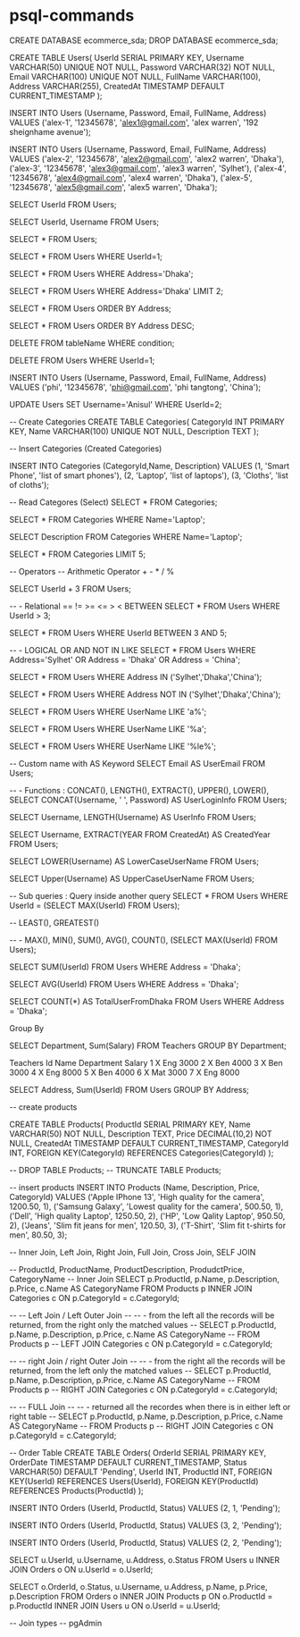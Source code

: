 # psql-commands

CREATE DATABASE ecommerce_sda;
DROP DATABASE ecommerce_sda;

CREATE TABLE Users(
  UserId SERIAL PRIMARY KEY,
  Username VARCHAR(50) UNIQUE NOT NULL,
  Password VARCHAR(32) NOT NULL,
  Email VARCHAR(100) UNIQUE NOT NULL,
  FullName VARCHAR(100),
  Address VARCHAR(255),
  CreatedAt TIMESTAMP DEFAULT CURRENT_TIMESTAMP
);

INSERT INTO Users (Username, Password, Email, FullName, Address)
VALUES
('alex-1', '12345678', 'alex1@gmail.com', 'alex warren', '192 sheignhame avenue');

INSERT INTO Users (Username, Password, Email, FullName, Address)
VALUES
('alex-2', '12345678', 'alex2@gmail.com', 'alex2 warren', 'Dhaka'),
('alex-3', '12345678', 'alex3@gmail.com', 'alex3 warren', 'Sylhet'),
('alex-4', '12345678', 'alex4@gmail.com', 'alex4 warren', 'Dhaka'),
('alex-5', '12345678', 'alex5@gmail.com', 'alex5 warren', 'Dhaka');


SELECT UserId
FROM Users;

SELECT UserId, Username
FROM Users;

SELECT *
FROM Users;

SELECT *
FROM Users
WHERE UserId=1;

SELECT *
FROM Users
WHERE Address='Dhaka';

SELECT *
FROM Users
WHERE Address='Dhaka'
LIMIT 2;

SELECT *
FROM Users
ORDER BY Address;

SELECT *
FROM Users
ORDER BY Address DESC;

DELETE FROM tableName
WHERE condition;

DELETE FROM Users
WHERE UserId=1;

INSERT INTO Users (Username, Password, Email, FullName, Address)
VALUES
('phi', '12345678', 'phi@gmail.com', 'phi tangtong', 'China');

UPDATE Users
SET Username='Anisul'
WHERE UserId=2;


-- Create Categories
CREATE TABLE Categories(
  CategoryId INT PRIMARY KEY,
  Name VARCHAR(100) UNIQUE NOT NULL,
  Description TEXT
);

-- Insert Categories (Created Categories)

INSERT INTO Categories (CategoryId,Name, Description)
VALUES 
(1, 'Smart Phone', 'list of smart phones'),
(2, 'Laptop', 'list of laptops'),
(3, 'Cloths', 'list of cloths');

-- Read Categores (Select)
SELECT * FROM Categories;

SELECT * FROM Categories WHERE Name='Laptop';

SELECT Description FROM Categories WHERE Name='Laptop';

SELECT * FROM Categories LIMIT 5;

-- Operators 
-- Arithmetic Operator  +  - * / %

SELECT UserId + 3
FROM Users;

-- - Relational == != >= <= > < BETWEEN
SELECT *
FROM Users
WHERE UserId > 3;

SELECT *
FROM Users
WHERE UserId BETWEEN 3 AND 5;

-- - LOGICAL OR AND NOT IN LIKE
SELECT *
FROM Users
WHERE 
Address='Sylhet'
OR Address = 'Dhaka'
OR Address = 'China';

SELECT *
FROM Users
WHERE Address IN ('Sylhet','Dhaka','China');

SELECT *
FROM Users
WHERE Address NOT IN ('Sylhet','Dhaka','China');

SELECT *
FROM Users
WHERE UserName LIKE 'a%';

SELECT *
FROM Users
WHERE UserName LIKE '%a';

SELECT *
FROM Users
WHERE UserName LIKE '%le%';

-- Custom name with AS Keyword 
SELECT Email AS UserEmail
FROM Users;

-- - Functions : CONCAT(), LENGTH(), EXTRACT(), UPPER(), LOWER(), 
SELECT CONCAT(Username, ' ', Password) AS UserLoginInfo FROM Users;

SELECT Username, LENGTH(Username) AS UserInfo FROM Users;

SELECT Username, EXTRACT(YEAR FROM CreatedAt) AS CreatedYear FROM Users;

SELECT LOWER(Username) AS LowerCaseUserName FROM Users;

SELECT Upper(Username) AS UpperCaseUserName FROM Users;

-- Sub queries : Query inside another query 
SELECT *
FROM Users
WHERE UserId = (SELECT MAX(UserId) FROM Users);

-- LEAST(), GREATEST()

-- - MAX(), MIN(), SUM(), AVG(),  COUNT(), 
(SELECT MAX(UserId) FROM Users);

SELECT SUM(UserId)
FROM Users
WHERE Address = 'Dhaka';

SELECT AVG(UserId)
FROM Users
WHERE Address = 'Dhaka';


SELECT COUNT(*) AS TotalUserFromDhaka
FROM Users
WHERE Address = 'Dhaka';


Group By

SELECT Department, Sum(Salary)
FROM Teachers
GROUP BY Department;

Teachers
Id  Name Department Salary
1   X     Eng       3000
2   X     Ben       4000
3   X     Ben       3000
4   X     Eng       8000
5   X     Ben       4000
6   X     Mat       3000
7   X     Eng       8000

SELECT Address, Sum(UserId)
FROM Users
GROUP BY Address;


-- create products 

CREATE TABLE Products(
  ProductId SERIAL PRIMARY KEY,
  Name VARCHAR(50) NOT NULL,
  Description TEXT,
  Price DECIMAL(10,2) NOT NULL,
  CreatedAt TIMESTAMP DEFAULT CURRENT_TIMESTAMP,
  CategoryId INT,
  FOREIGN KEY(CategoryId) REFERENCES Categories(CategoryId)
);


-- DROP TABLE Products;
-- TRUNCATE TABLE Products;

-- insert products 
INSERT INTO Products (Name, Description, Price, CategoryId)
VALUES
('Apple IPhone 13', 'High quality for the camera', 1200.50, 1),
('Samsung Galaxy', 'Lowest quality for the camera', 500.50, 1),
('Dell', 'High quality Laptop', 1250.50, 2),
('HP', 'Low Qality Laptop', 950.50, 2),
('Jeans', 'Slim fit jeans for men', 120.50, 3),
('T-Shirt', 'Slim fit t-shirts for men', 80.50, 3);

-- Inner Join, Left Join, Right Join, Full Join, Cross Join, SELF JOIN

-- ProductId, ProductName, ProductDescription, ProdudctPrice, CategoryName
-- Inner Join 
SELECT p.ProductId, p.Name, p.Description, p.Price, c.Name AS CategoryName
FROM Products p
INNER JOIN Categories c ON p.CategoryId = c.CategoryId;

-- -- Left Join / Left Outer Join
-- -- - from the left all the records will be returned, from the right only the matched values
-- SELECT p.ProductId, p.Name, p.Description, p.Price, c.Name AS CategoryName
-- FROM Products p
-- LEFT JOIN Categories c ON p.CategoryId = c.CategoryId;

-- -- right Join / right Outer Join
-- -- - from the right all the records will be returned, from the left only the matched values
-- SELECT p.ProductId, p.Name, p.Description, p.Price, c.Name AS CategoryName
-- FROM Products p
-- RIGHT JOIN Categories c ON p.CategoryId = c.CategoryId;

-- -- FULL Join
-- -- - returned all the recordes when there is in either left or right table
-- SELECT p.ProductId, p.Name, p.Description, p.Price, c.Name AS CategoryName
-- FROM Products p
-- RIGHT JOIN Categories c ON p.CategoryId = c.CategoryId;


-- Order Table 
CREATE TABLE Orders(
  OrderId SERIAL PRIMARY KEY,
  OrderDate TIMESTAMP DEFAULT CURRENT_TIMESTAMP,
  Status VARCHAR(50) DEFAULT 'Pending',
  UserId INT,
  ProductId INT,
  FOREIGN KEY(UserId) REFERENCES Users(UserId),
  FOREIGN KEY(ProductId) REFERENCES Products(ProductId)
);

INSERT INTO Orders (UserId, ProductId, Status)
VALUES
(2, 1, 'Pending');

INSERT INTO Orders (UserId, ProductId, Status)
VALUES
(3, 2, 'Pending');

INSERT INTO Orders (UserId, ProductId, Status)
VALUES
(2, 2, 'Pending');

SELECT u.UserId, u.Username, u.Address, o.Status 
FROM Users u
INNER JOIN Orders o ON u.UserId = o.UserId;


SELECT o.OrderId, o.Status, u.Username, u.Address, p.Name, p.Price, p.Description
FROM Orders o
INNER JOIN Products p ON o.ProductId = p.ProductId
INNER JOIN Users u ON o.UserId = u.UserId;

-- Join types 
-- pgAdmin
